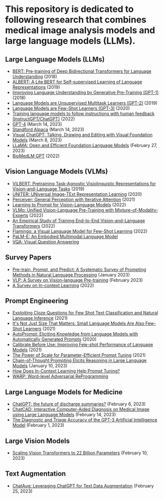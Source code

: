 # This repository is dedicated to following research that combines medical image analysis models and large language models (LLMs).
## Large Language Models (LLMs)
- [BERT: Pre-training of Deep Bidirectional Transformers for Language Understanding](https://arxiv.org/abs/1810.04805) (2018)
- [ALBERT: A Lite BERT for Self-supervised Learning of Language Representations](https://arxiv.org/abs/1909.11942) (2019)
- [Improving Language Understanding by Generative Pre-Training (GPT-1)](https://www.cs.ubc.ca/~amuham01/LING530/papers/radford2018improving.pdf) (2018)
- [Language Models are Unsupervised Multitask Learners (GPT-2)](http://static.cs.brown.edu/courses/cs146/assets/papers/language_models_are_unsupervised_multitask_learners.pdf) (2019)
- [Language Models are Few-Shot Learners (GPT-3)](https://proceedings.neurips.cc/paper/2020/hash/1457c0d6bfcb4967418bfb8ac142f64a-Abstract.html) (2020)
- [Training language models to follow instructions with human feedback (InstructGPT/ChatGPT)](https://proceedings.neurips.cc/paper_files/paper/2022/hash/b1efde53be364a73914f58805a001731-Abstract-Conference.html) (2022)
- [GPT-4](https://cdn.openai.com/papers/gpt-4.pdf) (March 14, 2023)
- [Standford Alpaca](https://github.com/tatsu-lab/stanford_alpaca) (March 14, 2023)
- [Visual ChatGPT: Talking, Drawing and Editing with Visual Foundation Models](https://arxiv.org/abs/2303.04671) (March 8, 2023)
- [LLaMA: Open and Efficient Foundation Language Models](https://arxiv.org/abs/2302.13971v1) (February 27, 2023)
- [BioMedLM GPT](https://crfm.stanford.edu/2022/12/15/pubmedgpt.html) (2022)

## Vision Language Models (VLMs)
- [ViLBERT: Pretraining Task-Agnostic Visiolinguistic Representations for Vision-and-Language Tasks](https://proceedings.neurips.cc/paper/2019/hash/c74d97b01eae257e44aa9d5bade97baf-Abstract.html) (2019)
- [UNITER: UNiversal Image-TExt Representation Learning](https://link.springer.com/chapter/10.1007/978-3-030-58577-8_7) (2020)
- [Perceiver: General Perception with Iterative Attention](http://proceedings.mlr.press/v139/jaegle21a.html) (2021)
- [Learning to Prompt for Vision-Language Models](https://link.springer.com/article/10.1007/s11263-022-01653-1) (2022)
- [VLMo: Unified Vision-Language Pre-Training with Mixture-of-Modality-Experts](https://proceedings.neurips.cc/paper_files/paper/2022/hash/d46662aa53e78a62afd980a29e0c37ed-Abstract-Conference.html) (2022)
- [An Empirical Study of Training End-to-End Vision-and-Language Transformers](https://openaccess.thecvf.com/content/CVPR2022/html/Dou_An_Empirical_Study_of_Training_End-to-End_Vision-and-Language_Transformers_CVPR_2022_paper.html) (2022)
- [Flamingo: a Visual Language Model for Few-Shot Learning](https://proceedings.neurips.cc/paper_files/paper/2022/hash/960a172bc7fbf0177ccccbb411a7d800-Abstract-Conference.html) (2022)
- [PaLM-E: An Embodied Multimodal Language Model](https://arxiv.org/abs/2303.03378)
- [VQA: Visual Question Answering](https://openaccess.thecvf.com/content_iccv_2015/papers/Antol_VQA_Visual_Question_ICCV_2015_paper.pdf)

## Survey Papers
- [Pre-train, Prompt, and Predict: A Systematic Survey of Prompting Methods in Natural Language Processing](https://dl.acm.org/doi/pdf/10.1145/3560815) (January 2023)
- [VLP: A Survey on Vision-language Pre-training](https://link.springer.com/content/pdf/10.1007/s11633-022-1369-5.pdf?pdf=button) (February 2023)
- [A Survey on In-context Learning](https://arxiv.org/abs/2301.00234) (2022)

## Prompt Engineering
- [Exploiting Cloze Questions for Few Shot Text Classification and Natural Language Inference](https://arxiv.org/abs/2001.07676) (2021)
- [It's Not Just Size That Matters: Small Language Models Are Also Few-Shot Learners](https://arxiv.org/abs/2009.07118) (2021)
- [AutoPrompt: Eliciting Knowledge from Language Models with Automatically Generated Prompts](https://arxiv.org/abs/2010.15980) (2020)
- [Calibrate Before Use: Improving Few-shot Performance of Language Models](http://proceedings.mlr.press/v139/zhao21c.html) (2021)
- [The Power of Scale for Parameter-Efficient Prompt Tuning](https://arxiv.org/abs/2104.08691) (2021)
- [Chain-of-Thought Prompting Elicits Reasoning in Large Language Models](https://arxiv.org/abs/2201.11903) (January 10, 2023)
- [How Does In-Context Learning Help Prompt Tuning?](https://arxiv.org/pdf/2302.10198.pdf)
- [WARP: Word-level Adversarial ReProgramming](https://arxiv.org/pdf/2101.00121.pdf)

## Large Language Models for Medicine
- [ChatGPT: the future of discharge summaries?](https://www.thelancet.com/journals/landig/article/PIIS2589-7500(23)00021-3/fulltext) (February 6, 2023)
- [ChatCAD: Interactive Computer-Aided Diagnosis on Medical Image using Large Language Models](https://arxiv.org/abs/2302.07257) (February 14, 2023)
- [The Diagnostic and Triage Accuracy of the GPT-3 Artificial Intelligence Model](https://www.medrxiv.org/content/10.1101/2023.01.30.23285067v1) (February 1, 2023)

## Large Vision Models
- [Scaling Vision Transformers to 22 Billion Parameters](https://arxiv.org/abs/2302.05442) (February 10, 2023)

## Text Augmentation
- [ChatAug: Leveraging ChatGPT for Text Data Augmentation](https://arxiv.org/abs/2302.13007) (February 25, 2023)
